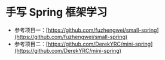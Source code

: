 # 手写 Spring 框架学习

- 参考项目一：[https://github.com/fuzhengwei/small-spring](https://github.com/fuzhengwei/small-spring)
- 参考项目二：[https://github.com/DerekYRC/mini-spring](https://github.com/DerekYRC/mini-spring)